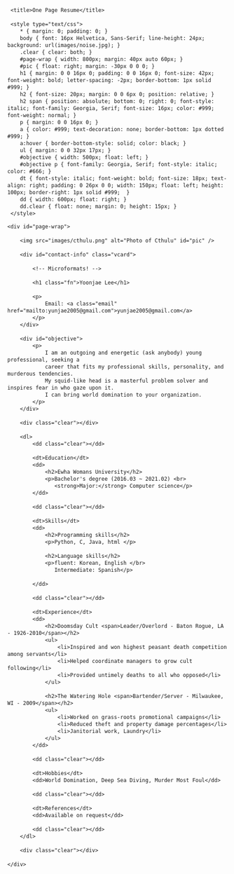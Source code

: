 
<html xmlns="http://www.w3.org/1999/xhtml" xml:lang="en" lang="en">

<head>
     <meta http-equiv="Content-Type" content="text/html; charset=utf-8"/>

     <title>One Page Resume</title>

     <style type="text/css">
        * { margin: 0; padding: 0; }
        body { font: 16px Helvetica, Sans-Serif; line-height: 24px; background: url(images/noise.jpg); }
        .clear { clear: both; }
        #page-wrap { width: 800px; margin: 40px auto 60px; }
        #pic { float: right; margin: -30px 0 0 0; }
        h1 { margin: 0 0 16px 0; padding: 0 0 16px 0; font-size: 42px; font-weight: bold; letter-spacing: -2px; border-bottom: 1px solid #999; }
        h2 { font-size: 20px; margin: 0 0 6px 0; position: relative; }
        h2 span { position: absolute; bottom: 0; right: 0; font-style: italic; font-family: Georgia, Serif; font-size: 16px; color: #999; font-weight: normal; }
        p { margin: 0 0 16px 0; }
        a { color: #999; text-decoration: none; border-bottom: 1px dotted #999; }
        a:hover { border-bottom-style: solid; color: black; }
        ul { margin: 0 0 32px 17px; }
        #objective { width: 500px; float: left; }
        #objective p { font-family: Georgia, Serif; font-style: italic; color: #666; }
        dt { font-style: italic; font-weight: bold; font-size: 18px; text-align: right; padding: 0 26px 0 0; width: 150px; float: left; height: 100px; border-right: 1px solid #999;  }
        dd { width: 600px; float: right; }
        dd.clear { float: none; margin: 0; height: 15px; }
     </style>
</head>

<body>

    <div id="page-wrap">
    
        <img src="images/cthulu.png" alt="Photo of Cthulu" id="pic" />
    
        <div id="contact-info" class="vcard">
        
            <!-- Microformats! -->
        
            <h1 class="fn">Yoonjae Lee</h1>
        
            <p>
                Email: <a class="email" href="mailto:yunjae2005@gmail.com">yunjae2005@gmail.com</a>
            </p>
        </div>
                
        <div id="objective">
            <p>
                I am an outgoing and energetic (ask anybody) young professional, seeking a 
                career that fits my professional skills, personality, and murderous tendencies. 
                My squid-like head is a masterful problem solver and inspires fear in who gaze upon it. 
                I can bring world domination to your organization. 
            </p>
        </div>
        
        <div class="clear"></div>
        
        <dl>
            <dd class="clear"></dd>
            
            <dt>Education</dt>
            <dd>
                <h2>Ewha Womans University</h2>
                <p>Bachelor's degree (2016.03 ~ 2021.02) <br>
                   <strong>Major:</strong> Computer science</p>
            </dd>
            
            <dd class="clear"></dd>
            
            <dt>Skills</dt>
            <dd>
                <h2>Programming skills</h2>
                <p>Python, C, Java, html </p>
                
                <h2>Language skills</h2>
                <p>fluent: Korean, English </br>
                   Intermediate: Spanish</p>
                
            </dd>
            
            <dd class="clear"></dd>
            
            <dt>Experience</dt>
            <dd>
                <h2>Doomsday Cult <span>Leader/Overlord - Baton Rogue, LA - 1926-2010</span></h2>
                <ul>
                    <li>Inspired and won highest peasant death competition among servants</li>
                    <li>Helped coordinate managers to grow cult following</li>
                    <li>Provided untimely deaths to all who opposed</li>
                </ul>
                
                <h2>The Watering Hole <span>Bartender/Server - Milwaukee, WI - 2009</span></h2>
                <ul>
                    <li>Worked on grass-roots promotional campaigns</li>
                    <li>Reduced theft and property damage percentages</li>
                    <li>Janitorial work, Laundry</li>
                </ul> 
            </dd>
            
            <dd class="clear"></dd>
            
            <dt>Hobbies</dt>
            <dd>World Domination, Deep Sea Diving, Murder Most Foul</dd>
            
            <dd class="clear"></dd>
            
            <dt>References</dt>
            <dd>Available on request</dd>
            
            <dd class="clear"></dd>
        </dl>
        
        <div class="clear"></div>
    
    </div>

</body>

</html>
